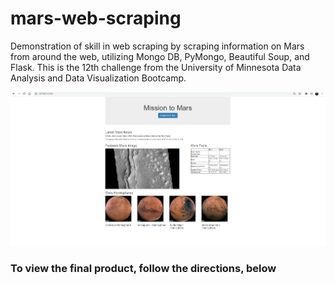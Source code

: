 # mars-web-scraping
Demonstration of skill in web scraping by scraping information on Mars from around the web, utilizing Mongo DB, PyMongo, Beautiful Soup, and Flask.  This is the 12th challenge from the University of Minnesota Data Analysis and Data Visualization Bootcamp.

![header](https://github.com/nbullerds/mars-web-scraping/blob/main/final_application_image.PNG?raw=true)

### To view the final product, follow the directions, below
